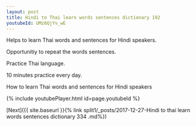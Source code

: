 ```yaml
---
layout: post
title: Hindi to Thai learn words sentences dictionary 192 
youtubeId: UMz6QjYv_wE
---
```

 
 
Helps to learn Thai words and sentences for Hindi speakers.

Opportunitiy to repeat the words sentences. 

Practice Thai language. 
 
10 minutes practice every day. 
 
How to learn Thai words and sentences for Hindi speakers 
 
{% include youtubePlayer.html id=page.youtubeId %}
 
 
[Next]({{ site.baseurl }}{% link  split1/_posts/2017-12-27-Hindi to thai learn words sentences dictionary 334 .md%})
 
